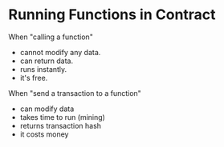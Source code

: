 # Running Functions in Contract

When "calling a function"

- cannot modify any data.
- can return data.
- runs instantly.
- it's free.

When "send a transaction to a function"

- can modify data
- takes time to run (mining)
- returns transaction hash
- it costs money
